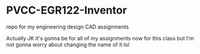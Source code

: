 # PVCC-EGR122-Inventor
repo for my engineering design CAD assignments

Actually JK it's gonna be for all of my assignments now for this class but I'm not gonna worry about changing the name of it lol
